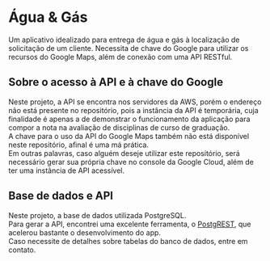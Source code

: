 # Água & Gás
Um aplicativo idealizado para entrega de água e gás à localização de solicitação de um cliente. Necessita de chave do Google para utilizar os recursos do Google Maps, além de conexão com uma API RESTful.  

## Sobre o acesso à API e à chave do Google
Neste projeto, a API se encontra nos servidores da AWS, porém o endereço não está presente no repositório, pois a instância da API é temporária, cuja finalidade é apenas a de demonstrar o funcionamento da aplicação para compor a nota na avaliação de disciplinas de curso de graduação.  
A chave para o uso da API do Google Maps também não está disponível neste repositório, afinal é uma má prática.  
Em outras palavras, caso alguém deseje utilizar este repositório, será necessário gerar sua própria chave no console da Google Cloud, além de ter uma instância de API acessível.

## Base de dados e API
Neste projeto, a base de dados utilizada PostgreSQL.  
Para gerar a API, encontrei uma excelente ferramenta, o <a href="https://github.com/PostgREST/postgrest" target="_blank">PostgREST</a>, que acelerou bastante o desenvolvimento do app.  
Caso necessite de detalhes sobre tabelas do banco de dados, entre em contato.
